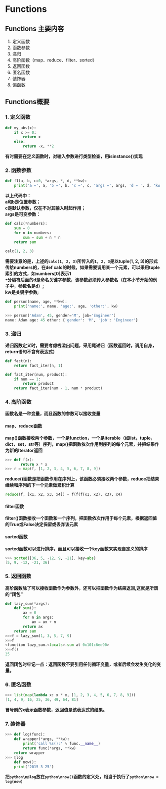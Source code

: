 # Functions
## Functions 主要内容
1. 定义函数  
2. 函数参数  
3. 递归  
4. 高阶函数（map、reduce、filter、sorted）  
5. 返回函数  
6. 匿名函数    
7. 装饰器  
8. 偏函数
## Functions概要  
### 1. 定义函数  
```python
def my_abs(x):
    if x >= 0:
        return x
    else:
        return -x, **2
```  
**有时需要在定义函数时，对输入参数进行类型检查，用isinstance()实现**  
### 2. 函数参数
```python
def f1(a, b, c=0, *args, *, d, **kw):
    print('a =', a, 'b =', b, 'c =', c, 'args =', args, 'd = ', d, 'kw =', kw)  
```  
**以上代码中：**  
**a和b是位置参数；**  
**c是默认参数，仅在不对其输入时起作用；**  
**args是可变参数：**
```python
def calc(*numbers):
    sum = 0
    for n in numbers:
        sum = sum + n * n
    return sum
    
calc(1, 2, 3)
```
**需要注意的是，上述的```calc(1, 2, 3)```所传入的```1, 2, 3```是以tuple(1, 2, 3)的形式传给numbers的，在def calc的时候，如果需要调用某一个元素，可以采用tuple索引的方式，如numbers[0]表示1**  
**```*```分隔符后面的d是命名关键字参数，该参数必须传入参数名（在本小节开始的例子中，参数名是d）;**  
**kw是关键字参数;**
```python
def person(name, age, **kw):
    print('name:', name, 'age:', age, 'other:', kw)
    
>>> person('Adam', 45, gender='M', job='Engineer')
name: Adam age: 45 other: {'gender': 'M', 'job': 'Engineer'}
```  
### 3. 递归  
**递归函数定义时，需要考虑栈溢出问题，采用尾递归（函数返回时，调用自身，return语句不含有表达式）**  
```python  
def fact(n):
    return fact_iter(n, 1)

def fact_iter(num, product):
    if num == 1:
        return product
    return fact_iter(num - 1, num * product)
```
### 4. 高阶函数  
**函数名是一种变量，而且函数的参数可以接收变量**
#### map、reduce函数 
**map()函数接收两个参数，一个是function，一个是iterable（如list，tuple，dict，set，str等）序列，map()把函数依次作用到序列的每个元素，并把结果作为新的Iterator返回**
```python
>>> def f(x):
       return x * x
>>> r = map(f, [1, 2, 3, 4, 5, 6, 7, 8, 9])
```  
**reduce()函数是把函数作用在序列上，该函数必须接收两个参数，reduce把结果继续和序列的下一个元素做累积计算**
```python
reduce(f, [x1, x2, x3, x4]) = f(f(f(x1, x2), x3), x4)
```  
#### filter函数  
**filter()函数接收一个函数和一个序列，把函数依次作用于每个元素，根据返回值的True或False决定保留或丢弃该元素**  
#### sorted函数  
**sorted函数可以进行排序，而且可以接收一个key函数来实现自定义的排序**
```python
>>> sorted([36, 5, -12, 9, -21], key=abs)
[5, 9, -12, -21, 36]
```  
### 5. 返回函数  
**高阶函数除了可以接收函数作为参数外，还可以把函数作为结果返回,这就是所谓的“闭包”**
```python
def lazy_sum(*args):
    def sum():
        ax = 0
        for n in args:
            ax = ax + n
        return ax
    return sum
>>>f = lazy_sum(1, 3, 5, 7, 9)
>>>f
<function lazy_sum.<locals>.sum at 0x101c6ed90>
>>>f()
25
```
**返回闭包时牢记一点：返回函数不要引用任何循环变量，或者后续会发生变化的变量。**  
### 6. 匿名函数  
```python
>>> list(map(lambda x: x * x, [1, 2, 3, 4, 5, 6, 7, 8, 9]))
[1, 4, 9, 16, 25, 36, 49, 64, 81]
```
**冒号前的x表示函数参数，返回值是该表达式的结果。**  
### 7. 装饰器  
```python
>>> def log(func):
    def wrapper(*args, **kw):
        print('call %s():' % func.__name__)
        return func(*args, **kw)
    return wrapper
>>> @log
    def now():
    print('2015-3-25')
```
**把```python\n@log```放在```python\nnow()```函数的定义处，相当于执行了```python\nnow = log(now)```**  

